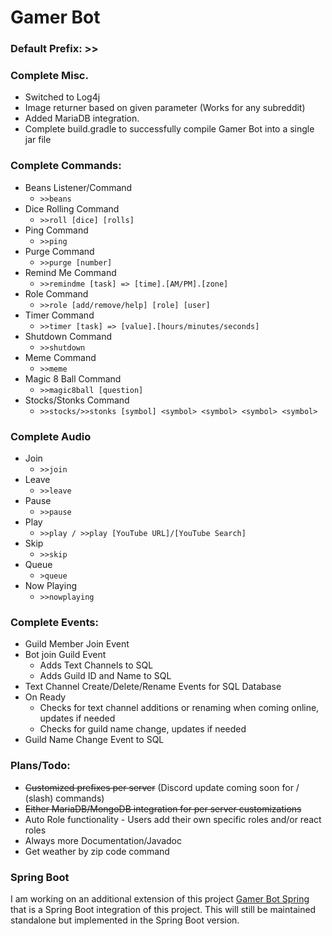 # Gamer Bot

### Default Prefix: >>

### Complete Misc.
- Switched to Log4j
- Image returner based on given parameter (Works for any subreddit)
- Added MariaDB integration.
- Complete build.gradle to successfully compile Gamer Bot into a single jar file

### Complete Commands:
- Beans Listener/Command
  - ```>>beans```
- Dice Rolling Command
  - ```>>roll [dice] [rolls]```
- Ping Command
  - ```>>ping```
- Purge Command
  - ```>>purge [number]```
- Remind Me Command
  - ```>>remindme [task] => [time].[AM/PM].[zone]```
- Role Command
  - ```>>role [add/remove/help] [role] [user]```
- Timer Command
  - ```>>timer [task] => [value].[hours/minutes/seconds]```
- Shutdown Command
  - ```>>shutdown```
- Meme Command
  - ```>>meme```
- Magic 8 Ball Command
  - ```>>magic8ball [question]```
- Stocks/Stonks Command
  - ```>>stocks/>>stonks [symbol] <symbol> <symbol> <symbol> <symbol>```

### Complete Audio
- Join
  - ```>>join```
- Leave
  - ```>>leave```
- Pause
  - ```>>pause```
- Play
  - ```>>play / >>play [YouTube URL]/[YouTube Search]```
- Skip
  - ```>>skip```
- Queue
  - ```>queue```
- Now Playing
  - ```>>nowplaying```

### Complete Events:
- Guild Member Join Event
- Bot join Guild Event
  - Adds Text Channels to SQL
  - Adds Guild ID and Name to SQL
- Text Channel Create/Delete/Rename Events for SQL Database
- On Ready
  - Checks for text channel additions or renaming when coming online, updates if needed
  - Checks for guild name change, updates if needed
- Guild Name Change Event to SQL

### Plans/Todo:
- ~~Customized prefixes per server~~ (Discord update coming soon for / (slash) commands)
- ~~Either MariaDB/MongoDB integration for per server customizations~~
- Auto Role functionality - Users add their own specific roles and/or react roles
- Always more Documentation/Javadoc
- Get weather by zip code command

### Spring Boot
I am working on an additional extension of this project [Gamer Bot Spring](https://github.com/compact-disc/GamerBot-Spring) that is a Spring Boot integration of this project. This will still be maintained standalone but implemented in the Spring Boot version.
